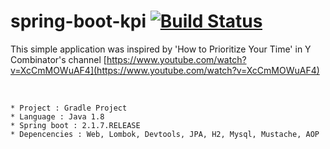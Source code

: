 # spring-boot-kpi [![Build Status](https://travis-ci.org/rakjido/spring-boot-kpi.svg?branch=master)](https://travis-ci.org/rakjido/spring-boot-kpi)




This simple application was inspired by 'How to Prioritize Your Time' in Y Combinator's channel
[https://www.youtube.com/watch?v=XcCmMOWuAF4](https://www.youtube.com/watch?v=XcCmMOWuAF4)



<br>

```
* Project : Gradle Project
* Language : Java 1.8
* Spring boot : 2.1.7.RELEASE
* Depencencies : Web, Lombok, Devtools, JPA, H2, Mysql, Mustache, AOP
```





